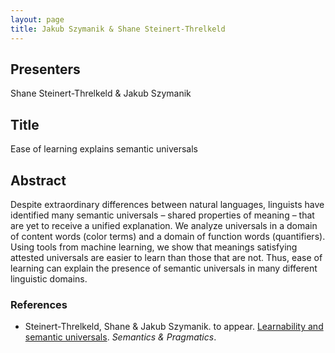 ```yaml
---
layout: page
title: Jakub Szymanik & Shane Steinert-Threlkeld 
---
```


## Presenters

Shane Steinert-Threlkeld & Jakub Szymanik

## Title

Ease of learning explains semantic universals

## Abstract

Despite extraordinary differences between natural languages, linguists have
identified many semantic universals – shared properties of meaning – that are
yet to receive a unified explanation. We analyze universals in a domain of
content words (color terms) and a domain of function words (quantifiers).
Using tools from machine learning, we show that meanings satisfying attested
universals are easier to learn than those that are not. Thus, ease of learning
can explain the presence of semantic universals in many different linguistic
domains.

### References

- Steinert-Threlkeld, Shane & Jakub Szymanik. to appear. [Learnability and semantic universals](https://semanticsarchive.net/Archive/mQ2Y2Y2Z/LearnabilitySemanticUniversals.pdf). *Semantics & Pragmatics*.





